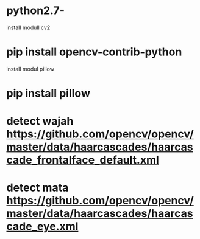 # python2.7-
install modull cv2
# pip install opencv-contrib-python
install modul pillow
# pip install pillow



# detect wajah https://github.com/opencv/opencv/master/data/haarcascades/haarcascade_frontalface_default.xml
# detect mata https://github.com/opencv/opencv/master/data/haarcascades/haarcascade_eye.xml
